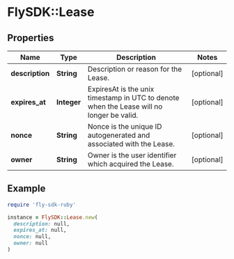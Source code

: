 # FlySDK::Lease

## Properties

| Name | Type | Description | Notes |
| ---- | ---- | ----------- | ----- |
| **description** | **String** | Description or reason for the Lease. | [optional] |
| **expires_at** | **Integer** | ExpiresAt is the unix timestamp in UTC to denote when the Lease will no longer be valid. | [optional] |
| **nonce** | **String** | Nonce is the unique ID autogenerated and associated with the Lease. | [optional] |
| **owner** | **String** | Owner is the user identifier which acquired the Lease. | [optional] |

## Example

```ruby
require 'fly-sdk-ruby'

instance = FlySDK::Lease.new(
  description: null,
  expires_at: null,
  nonce: null,
  owner: null
)
```

